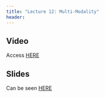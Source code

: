 ```yaml
---
title: "Lecture 12: Multi-Modality"
header:
---
```



## Video

Access [HERE](https://panoptotech.cloud.panopto.eu/Panopto/Pages/Viewer.aspx?id=68781f63-c449-48a3-9e11-b1d4009db1b9)

## Slides

Can be seen [HERE](https://technionmail-my.sharepoint.com/:p:/g/personal/tamir_shor_campus_technion_ac_il/EdiWUiGNhrZAgNdMTk_kk0IBDv0zX6I7Em0yTVdf8b9Xtw?e=zQu6Gt)

